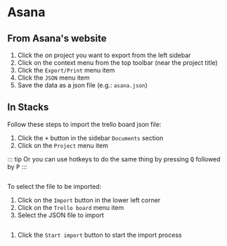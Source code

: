 # Asana

## From Asana's website

1. Click the on project you want to export from the left sidebar
2. Click on the context menu from the top toolbar (near the project title)
3. Click the `Export/Print` menu item
4. Click the `JSON` menu item
5. Save the data as a json file (e.g.: `asana.json`)

## In Stacks

Follow these steps to import the trello board json file:

1. Click the <kbd>+</kbd> button in the sidebar `Documents` section
2. Click on the `Project` menu item

::: tip
Or you can use hotkeys to do the same thing by pressing <kbd>Q</kbd> followed by <kbd>P</kbd>
:::

<img :src="$withBase('/assets/img/import/import-step1.png')">

To select the file to be imported:

1. Click on the `Import` button in the lower left corner
2. Click on the `Trello board` menu item
3. Select the JSON file to import

<img :src="$withBase('/assets/img/import/import-step2-asana.png')">

1. Click the `Start import` button to start the import process

<img :src="$withBase('/assets/img/import/import-step3.png')">